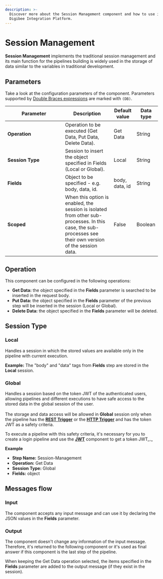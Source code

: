 ```yaml
---
description: >-
  Discover more about the Session Management component and how to use it on the
  Digibee Integration Platform.
---
```


# Session Management

**Session Management** implements the traditional session management and its main function for the pipelines building is widely used in the storage of data similar to the variables in traditional development.

## Parameters

Take a look at the configuration parameters of the component. Parameters supported by [Double Braces expressions](../../build/double-braces/) are marked with `(DB)`.

<table data-full-width="true"><thead><tr><th width="174">Parameter</th><th>Description</th><th>Default value</th><th>Data type</th></tr></thead><tbody><tr><td><strong>Operation</strong></td><td>Operation to be executed (Get Data, Put Data, Delete Data).</td><td>Get Data</td><td>String</td></tr><tr><td><strong>Session Type</strong></td><td>Session to insert the object specified in Fields (Local or Global).</td><td>Local</td><td>String</td></tr><tr><td><strong>Fields</strong></td><td>Object to be specified - e.g. body, data, id.</td><td>body, data, id</td><td>String</td></tr><tr><td><strong>Scoped</strong></td><td>When this option is enabled, the session is isolated from other sub-processes. In this case, the sub-processes see their own version of the session data.</td><td>False</td><td>Boolean</td></tr></tbody></table>

## **Operation**

This component can be configured in the following operations:

* **Get Data:** the object specified in the **Fields** parameter is searched to be inserted in the request body.&#x20;
* **Put Data:** the object specified in the **Fields** parameter of the previous step will be inserted in the session (Local or Global).&#x20;
* **Delete Data:** the object specified in the **Fields** parameter will be deleted.

## **Session Type**

### Local <a href="#local" id="local"></a>

Handles a session in which the stored values are available only in the pipeline with current execution.

**Example:** The "body" and "data" tags from **Fields** step are stored in the **Local** session.

### Global <a href="#global" id="global"></a>

Handles a session based on the token JWT of the authenticated users, allowing pipelines and different executions to have safe access to the stored data in the global session of the user.\
\
The storage and data access will be allowed in **Global** session only when the pipeline has the [**REST Trigger**](../triggers/rest-trigger.md) or the [**HTTP Trigger**](../triggers/http-trigger.md) and has the token JWT as a safety criteria.&#x20;

To execute a pipeline with this safety criteria, it's necessary for you to create a login pipeline and use the [**JWT**](../security-components/jwt-v2.md) component to get a token JWT_._

**Example**

* **Step Name:** Session-Management
* **Operation:** Get Data
* **Session Type:** Global
* **Fields:** object

## Messages flow <a href="#messages-flow" id="messages-flow"></a>

### Input <a href="#input" id="input"></a>

The component accepts any input message and can use it by declaring the JSON values in the **Fields** parameter.     &#x20;

### Output <a href="#output" id="output"></a>

The component doesn't change any information of the input message. Therefore, it's returned to the following component or it's used as final answer if this component is the last step of the pipeline.&#x20;

When keeping the Get Data operation selected, the items specified in the **Fields** parameter are added to the output message (if they exist in the session).
